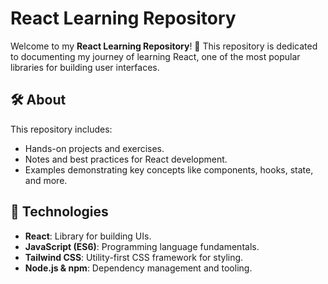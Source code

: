 # React Learning Repository  

Welcome to my **React Learning Repository**! 🎉 This repository is dedicated to documenting my journey of learning React, one of the most popular libraries for building user interfaces.  

## 🛠️ About  

This repository includes:  
- Hands-on projects and exercises.  
- Notes and best practices for React development.  
- Examples demonstrating key concepts like components, hooks, state, and more.  

## 🚀 Technologies  

- **React**: Library for building UIs.  
- **JavaScript (ES6)**: Programming language fundamentals.  
- **Tailwind CSS**: Utility-first CSS framework for styling.   
- **Node.js & npm**: Dependency management and tooling.  